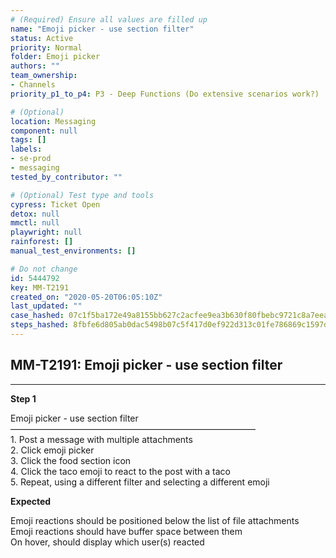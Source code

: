 ```yaml
---
# (Required) Ensure all values are filled up
name: "Emoji picker - use section filter"
status: Active
priority: Normal
folder: Emoji picker
authors: ""
team_ownership:
- Channels
priority_p1_to_p4: P3 - Deep Functions (Do extensive scenarios work?)

# (Optional)
location: Messaging
component: null
tags: []
labels:
- se-prod
- messaging
tested_by_contributor: ""

# (Optional) Test type and tools
cypress: Ticket Open
detox: null
mmctl: null
playwright: null
rainforest: []
manual_test_environments: []

# Do not change
id: 5444792
key: MM-T2191
created_on: "2020-05-20T06:05:10Z"
last_updated: ""
case_hashed: 07c1f5ba172e49a8155bb627c2acfee9ea3b630f80fbebc9721c8a7eea86c1679524ddcda8a1ef8abee6e5b15a84a430
steps_hashed: 8fbfe6d805ab0dac5498b07c5f417d0ef922d313c01fe786869c1597d5a6ba3d52cadb64f9bfb05b6d874cf45f5c12ce
---
```


<!-- (Auto-generated) Based on frontmatter's "key" and "name" -->

## MM-T2191: Emoji picker - use section filter

---

**Step 1**

Emoji picker - use section filter\
————————————————————————————\
1\. Post a message with multiple attachments\
2\. Click emoji picker\
3\. Click the food section icon\
4\. Click the taco emoji to react to the post with a taco\
5\. Repeat, using a different filter and selecting a different emoji

**Expected**

Emoji reactions should be positioned below the list of file attachments\
Emoji reactions should have buffer space between them\
On hover, should display which user(s) reacted
